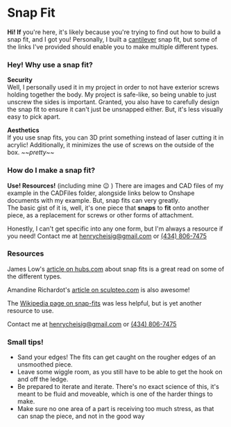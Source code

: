 # Snap Fit
**Hi! If** you're here, it's likely because you're trying to find out how to build a snap fit, and I got you! Personally, I built a [cantilever](https://en.wikipedia.org/wiki/Snap-fit#Cantilever) snap fit, but some of the links I've provided should enable you to make multiple different types.

### Hey! Why use a snap fit?
**Security**  
Well, I personally used it in my project in order to not have exterior screws holding together the body. My project is safe-like, so being unable to just unscrew the sides is important. Granted, you also have to carefully design the snap fit to ensure it can't just be unsnapped either. But, it's less visually easy to pick apart.

**Aesthetics**  
If you use snap fits, you can 3D print something instead of laser cutting it in acrylic! Additionally, it minimizes the use of screws on the outside of the box. *~*~*pretty*~*~*

### How do I make a snap fit?
**Use! Resources!** (including mine :wink: ) There are images and CAD files of my example in the CADFiles folder, alongside links below to Onshape documents with my example. But, snap fits can very greatly.  
The basic gist of it is, well, it's one piece that **snaps** to **fit** onto another piece, as a replacement for screws or other forms of attachment.

Honestly, I can't get specific into any one form, but I'm always a resource if you need! Contact me at [henrycheisig@gmail.com](mailto:henrycheisig@gmail.com) or [(434) 806-7475](tel:4348067475)


### Resources
James Low's [article on hubs.com](https://www.hubs.com/knowledge-base/how-design-snap-fit-joints-3d-printing/) about snap fits is a great read on some of the different types.

Amandine Richardot's [article on sculpteo.com](https://www.sculpteo.com/blog/2018/04/25/how-to-connect-two-parts-with-3d-printed-joints-and-snap-fits/) is also awesome!

The [Wikipedia page on snap-fits](https://en.wikipedia.org/wiki/Snap-fit) was less helpful, but is yet another resource to use.

Contact me at [henrycheisig@gmail.com](mailto:henrycheisig@gmail.com) or [(434) 806-7475](tel:4348067475)

### Small tips!
- Sand your edges! The fits can get caught on the rougher edges of an unsmoothed piece.
- Leave some wiggle room, as you still have to be able to get the hook on and off the ledge.
- Be prepared to iterate and iterate. There's no exact science of this, it's meant to be fluid and moveable, which is one of the harder things to make.
- Make sure no one area of a part is receiving too much stress, as that can snap the piece, and not in the good way

